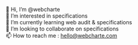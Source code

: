 👋 Hi, I’m @webcharte<br>
👀 I’m interested in specifications<br>
🌱 I’m currently learning web audit & specifications<br>
💞️ I’m looking to collaborate on specifications<br>
📫 How to reach me : hello@webcharte.com<br>
